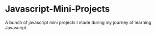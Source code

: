 # Javascript-Mini-Projects
A bunch of javascript mini projects I made during my journey of learning Javascript.
